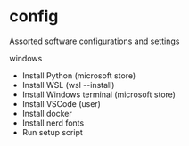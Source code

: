 # config
Assorted software configurations and settings

windows
* Install Python (microsoft store)
* Install WSL (wsl --install)
* Install Windows terminal (microsoft store)
* Install VSCode (user)
* Install docker
* Install nerd fonts
* Run setup script